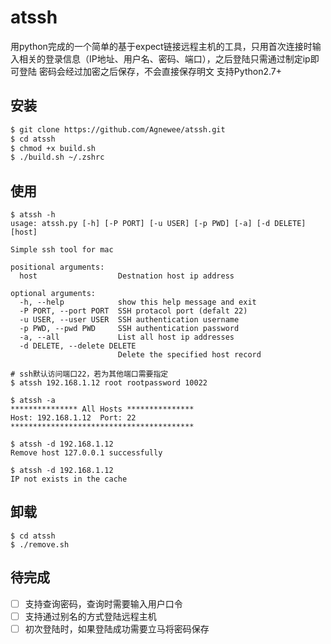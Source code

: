 atssh
===

用python完成的一个简单的基于expect链接远程主机的工具，只用首次连接时输入相关的登录信息（IP地址、用户名、密码、端口），之后登陆只需通过制定ip即可登陆
密码会经过加密之后保存，不会直接保存明文
支持Python2.7+

安装
---
```bash
$ git clone https://github.com/Agnewee/atssh.git
$ cd atssh
$ chmod +x build.sh
$ ./build.sh ~/.zshrc
```

使用
---
```
$ atssh -h
usage: atssh.py [-h] [-P PORT] [-u USER] [-p PWD] [-a] [-d DELETE] [host]

Simple ssh tool for mac

positional arguments:
  host                  Destnation host ip address

optional arguments:
  -h, --help            show this help message and exit
  -P PORT, --port PORT  SSH protacol port (defalt 22)
  -u USER, --user USER  SSH authentication username
  -p PWD, --pwd PWD     SSH authentication password
  -a, --all             List all host ip addresses
  -d DELETE, --delete DELETE
                        Delete the specified host record

# ssh默认访问端口22，若为其他端口需要指定
$ atssh 192.168.1.12 root rootpassword 10022

$ atssh -a
*************** All Hosts ***************
Host: 192.168.1.12	Port: 22
*****************************************

$ atssh -d 192.168.1.12
Remove host 127.0.0.1 successfully

$ atssh -d 192.168.1.12
IP not exists in the cache
```

卸载
---
```
$ cd atssh
$ ./remove.sh
```

待完成
---

- [ ] 支持查询密码，查询时需要输入用户口令
- [ ] 支持通过别名的方式登陆远程主机
- [ ] 初次登陆时，如果登陆成功需要立马将密码保存